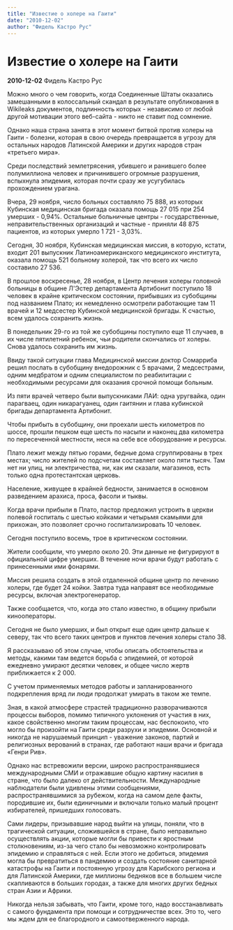 ```yaml
---
title: "Известие о холере на Гаити"
date: "2010-12-02"
author: "Фидель Кастро Рус"
---
```


# Известие о холере на Гаити

**2010-12-02** Фидель Кастро Рус

Можно много о чем говорить, когда Соединенные Штаты оказались замешанными в колоссальный скандал в результате опубликования в Wikileaks документов, подлинность которых - независимо от любой другой мотивации этого веб-сайта - никто не ставит под сомнение.

Однако наша страна занята в этот момент битвой против холеры на Гаити - болезни, которая в свою очередь превращается в угрозу для остальных народов Латинской Америки и других народов стран «третьего мира».

Среди последствий землетрясения, убившего и ранившего более полумиллиона человек и причинившего огромные разрушения, вспыхнула эпидемия, которая почти сразу же усугубилась прохождением урагана.

Вчера, 29 ноября, число больных составляло 75 888, из которых Кубинская медицинская бригада оказала помощь 27 015 при 254 умерших - 0,94%. Остальные больничные центры - государственные, неправительственных организаций и частные - приняли 48 875 пациентов, из которых умерло 1 721 - 3,03%.

Сегодня, 30 ноября, Кубинская медицинская миссия, в которую, кстати, входит 201 выпускник Латиноамериканского медицинского института, оказала помощь 521 больному холерой, так что всего их число составило 27 536.

В прошлое воскресенье, 28 ноября, в Центр лечения холеры головной больницы в общине Л'Эстер департамента Артибонит поступило 18 человек в крайне критическом состоянии, прибывших из субобщины под названием Плато; их немедленно осмотрели работающие там 11 врачей и 12 медсестер Кубинской медицинской бригады. К счастью, всем удалось сохранить жизнь.

В понедельник 29-го из той же субобщины поступило еще 11 случаев, в их числе пятилетний ребенок, чьи родители скончались от холеры. Снова удалось сохранить им жизнь.

Ввиду такой ситуации глава Медицинской миссии доктор Сомарриба решил послать в субобщину внедорожник с 5 врачами, 2 медсестрами, одним медбратом и одним специалистом по реабилитации с необходимыми ресурсами для оказания срочной помощи больным.

Из пяти врачей четверо были выпускниками ЛАИ: одна уругвайка, один парагваец, один никарагуанец, один гаитянин и глава кубинской бригады департамента Артибонит.

Чтобы прибыть в субобщину, они проехали шесть километров по шоссе, прошли пешком еще шесть по насыпи и наконец два километра по пересеченной местности, неся на себе все оборудование и ресурсы.

Плато лежит между пятью горами, бедные дома сгруппированы в трех местах; число жителей по подсчетам составляет около пяти тысяч. Там нет ни улиц, ни электричества, ни, как им сказали, магазинов, есть только одна протестантская церковь.

Население, живущее в крайней бедности, занимается в основном разведением арахиса, проса, фасоли и тыквы.

Когда врачи прибыли в Плато, пастор предложил устроить в церкви полевой госпиталь с шестью койками и четырьмя скамьями для прихожан, это позволяет срочно госпитализировать 10 человек.

Сегодня поступило восемь, трое в критическом состоянии.

Жители сообщили, что умерло около 20. Эти данные не фигурируют в официальной цифре умерших. В течение ночи врачи будут работать с принесенными ими фонарями.

Миссия решила создать в этой отдаленной общине центр по лечению холеры, где будет 24 койки. Завтра туда направят все необходимые ресурсы, включая электрогенератор.

Также сообщается, что, когда это стало известно, в общину прибыли кинооператоры.

Сегодня не было умерших, и был открыт еще один центр дальше к северу, так что всего таких центров и пунктов лечения холеры стало 38.

Я рассказываю об этом случае, чтобы описать обстоятельства и методы, какими там ведется борьба с эпидемией, от которой ежедневно умирают десятки человек, и общее число жертв приближается к 2 000.

С учетом применяемых методов работы и запланированного подкрепления вряд ли люди продолжат умирать в таком же темпе.

Зная, в какой атмосфере страстей традиционно разворачиваются процессы выборов, помимо типичного уклонения от участия в них, какое свойственно многим таким процессам, нас беспокоило, что могло бы произойти на Гаити среди разрухи и эпидемии. Основной и никогда не нарушаемый принцип - уважение законов, партий и религиозных верований в странах, где работают наши врачи и бригада «Генри Рив».

Однако нас встревожили версии, широко распространявшиеся международными СМИ и отражавшие общую картину насилия в стране, что было далеко от действительности. Международные наблюдатели были удивлены этими сообщениями, распространявшимися за рубежом, когда на самом деле факты, породившие их, были единичными и включали только малый процент избирателей, пришедших голосовать.

Сами лидеры, призывавшие народ выйти на улицы, поняли, что в трагической ситуации, сложившейся в стране, было неправильно осуществлять акции, которые могли бы привести к яростным столкновениям, из-за чего стало бы невозможно контролировать эпидемию и справляться с ней. Если этого не добиться, эпидемия могла бы превратиться в пандемию и создать состояние санитарной катастрофы на Гаити и постоянную угрозу для Карибского региона и для Латинской Америки, где миллионы бедняков все в большем числе скапливаются в больших городах, а также для многих других бедных стран Азии и Африки.

Никогда нельзя забывать, что Гаити, кроме того, надо восстанавливать с самого фундамента при помощи и сотрудничестве всех. Это то, чего мы ждем для ее благородного и самоотверженного народа.
